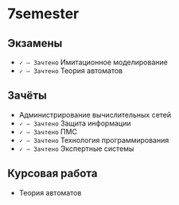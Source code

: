 # 7semester
## Экзамены
- `✓ — Зачтено` Имитационное моделирование
- `✓ — Зачтено` Теория автоматов

## Зачёты
- Администрирование вычислительных сетей
- `✓ — Зачтено` Защита информации
- `✓ — Зачтено` ПМС
- `✓ — Зачтено` Технология программирования
- `✓ — Зачтено` Экспертные системы

## Курсовая работа
- Теория автоматов
